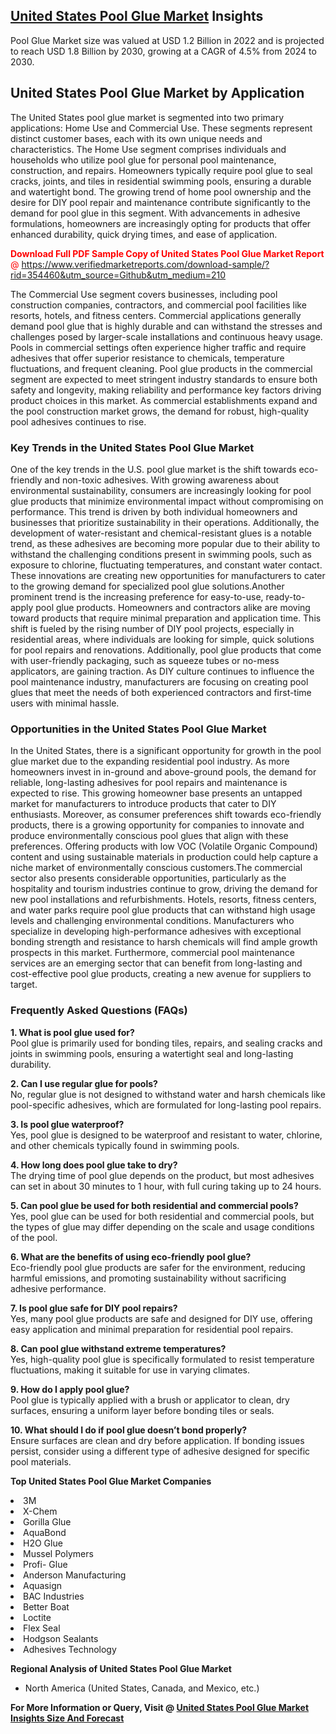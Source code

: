 <h2><a href="https://www.verifiedmarketreports.com/download-sample/?rid=354460&amp;utm_source=Github&amp;utm_medium=210" target="_blank">United States Pool Glue Market</a> Insights</h2><p>Pool Glue Market size was valued at USD 1.2 Billion in 2022 and is projected to reach USD 1.8 Billion by 2030, growing at a CAGR of 4.5% from 2024 to 2030.</p><p><h2>United States Pool Glue Market by Application</h2><p>The United States pool glue market is segmented into two primary applications: Home Use and Commercial Use. These segments represent distinct customer bases, each with its own unique needs and characteristics. The Home Use segment comprises individuals and households who utilize pool glue for personal pool maintenance, construction, and repairs. Homeowners typically require pool glue to seal cracks, joints, and tiles in residential swimming pools, ensuring a durable and watertight bond. The growing trend of home pool ownership and the desire for DIY pool repair and maintenance contribute significantly to the demand for pool glue in this segment. With advancements in adhesive formulations, homeowners are increasingly opting for products that offer enhanced durability, quick drying times, and ease of application. <p><span class=""><span style="color: #ff0000;"><strong>Download Full PDF Sample Copy of United States Pool Glue Market Report</strong> @ </span><a href="https://www.verifiedmarketreports.com/download-sample/?rid=354460&amp;utm_source=Github&amp;utm_medium=210" target="_blank">https://www.verifiedmarketreports.com/download-sample/?rid=354460&amp;utm_source=Github&amp;utm_medium=210</a></span></p><p>The Commercial Use segment covers businesses, including pool construction companies, contractors, and commercial pool facilities like resorts, hotels, and fitness centers. Commercial applications generally demand pool glue that is highly durable and can withstand the stresses and challenges posed by larger-scale installations and continuous heavy usage. Pools in commercial settings often experience higher traffic and require adhesives that offer superior resistance to chemicals, temperature fluctuations, and frequent cleaning. Pool glue products in the commercial segment are expected to meet stringent industry standards to ensure both safety and longevity, making reliability and performance key factors driving product choices in this market. As commercial establishments expand and the pool construction market grows, the demand for robust, high-quality pool adhesives continues to rise. </p><h3>Key Trends in the United States Pool Glue Market</h3><p>One of the key trends in the U.S. pool glue market is the shift towards eco-friendly and non-toxic adhesives. With growing awareness about environmental sustainability, consumers are increasingly looking for pool glue products that minimize environmental impact without compromising on performance. This trend is driven by both individual homeowners and businesses that prioritize sustainability in their operations. Additionally, the development of water-resistant and chemical-resistant glues is a notable trend, as these adhesives are becoming more popular due to their ability to withstand the challenging conditions present in swimming pools, such as exposure to chlorine, fluctuating temperatures, and constant water contact. These innovations are creating new opportunities for manufacturers to cater to the growing demand for specialized pool glue solutions.Another prominent trend is the increasing preference for easy-to-use, ready-to-apply pool glue products. Homeowners and contractors alike are moving toward products that require minimal preparation and application time. This shift is fueled by the rising number of DIY pool projects, especially in residential areas, where individuals are looking for simple, quick solutions for pool repairs and renovations. Additionally, pool glue products that come with user-friendly packaging, such as squeeze tubes or no-mess applicators, are gaining traction. As DIY culture continues to influence the pool maintenance industry, manufacturers are focusing on creating pool glues that meet the needs of both experienced contractors and first-time users with minimal hassle.<h3>Opportunities in the United States Pool Glue Market</h3><p>In the United States, there is a significant opportunity for growth in the pool glue market due to the expanding residential pool industry. As more homeowners invest in in-ground and above-ground pools, the demand for reliable, long-lasting adhesives for pool repairs and maintenance is expected to rise. This growing homeowner base presents an untapped market for manufacturers to introduce products that cater to DIY enthusiasts. Moreover, as consumer preferences shift towards eco-friendly products, there is a growing opportunity for companies to innovate and produce environmentally conscious pool glues that align with these preferences. Offering products with low VOC (Volatile Organic Compound) content and using sustainable materials in production could help capture a niche market of environmentally conscious customers.The commercial sector also presents considerable opportunities, particularly as the hospitality and tourism industries continue to grow, driving the demand for new pool installations and refurbishments. Hotels, resorts, fitness centers, and water parks require pool glue products that can withstand high usage levels and challenging environmental conditions. Manufacturers who specialize in developing high-performance adhesives with exceptional bonding strength and resistance to harsh chemicals will find ample growth prospects in this market. Furthermore, commercial pool maintenance services are an emerging sector that can benefit from long-lasting and cost-effective pool glue products, creating a new avenue for suppliers to target.<h3>Frequently Asked Questions (FAQs)</h3><p><strong>1. What is pool glue used for?</strong><br> Pool glue is primarily used for bonding tiles, repairs, and sealing cracks and joints in swimming pools, ensuring a watertight seal and long-lasting durability.</p><p><strong>2. Can I use regular glue for pools?</strong><br> No, regular glue is not designed to withstand water and harsh chemicals like pool-specific adhesives, which are formulated for long-lasting pool repairs.</p><p><strong>3. Is pool glue waterproof?</strong><br> Yes, pool glue is designed to be waterproof and resistant to water, chlorine, and other chemicals typically found in swimming pools.</p><p><strong>4. How long does pool glue take to dry?</strong><br> The drying time of pool glue depends on the product, but most adhesives can set in about 30 minutes to 1 hour, with full curing taking up to 24 hours.</p><p><strong>5. Can pool glue be used for both residential and commercial pools?</strong><br> Yes, pool glue can be used for both residential and commercial pools, but the types of glue may differ depending on the scale and usage conditions of the pool.</p><p><strong>6. What are the benefits of using eco-friendly pool glue?</strong><br> Eco-friendly pool glue products are safer for the environment, reducing harmful emissions, and promoting sustainability without sacrificing adhesive performance.</p><p><strong>7. Is pool glue safe for DIY pool repairs?</strong><br> Yes, many pool glue products are safe and designed for DIY use, offering easy application and minimal preparation for residential pool repairs.</p><p><strong>8. Can pool glue withstand extreme temperatures?</strong><br> Yes, high-quality pool glue is specifically formulated to resist temperature fluctuations, making it suitable for use in varying climates.</p><p><strong>9. How do I apply pool glue?</strong><br> Pool glue is typically applied with a brush or applicator to clean, dry surfaces, ensuring a uniform layer before bonding tiles or seals.</p><p><strong>10. What should I do if pool glue doesn’t bond properly?</strong><br> Ensure surfaces are clean and dry before application. If bonding issues persist, consider using a different type of adhesive designed for specific pool materials.</p></p><p><strong>Top United States Pool Glue Market Companies</strong></p><div data-test-id=""><p><li>3M</li><li> X-Chem</li><li> Gorilla Glue</li><li> AquaBond</li><li> H2O Glue</li><li> Mussel Polymers</li><li> Profi- Glue</li><li> Anderson Manufacturing</li><li> Aquasign</li><li> BAC Industries</li><li> Better Boat</li><li> Loctite</li><li> Flex Seal</li><li> Hodgson Sealants</li><li> Adhesives Technology</li></p><div><strong>Regional Analysis of&nbsp;United States Pool Glue Market</strong></div><ul><li dir="ltr"><p dir="ltr">North America&nbsp;(United States, Canada, and Mexico, etc.)</p></li></ul><p><strong>For More Information or Query, Visit @&nbsp;</strong><strong><a href="https://www.verifiedmarketreports.com/product/pool-glue-market/?utm_source=Github&amp;utm_medium=210" target="_blank">United States Pool Glue Market Insights Size And Forecast</a></strong></p></div>
